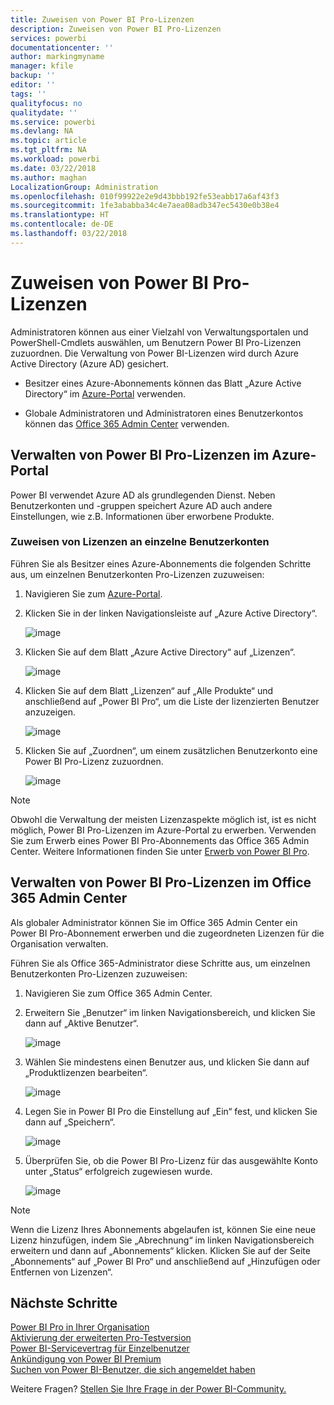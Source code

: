 ```yaml
---
title: Zuweisen von Power BI Pro-Lizenzen
description: Zuweisen von Power BI Pro-Lizenzen
services: powerbi
documentationcenter: ''
author: markingmyname
manager: kfile
backup: ''
editor: ''
tags: ''
qualityfocus: no
qualitydate: ''
ms.service: powerbi
ms.devlang: NA
ms.topic: article
ms.tgt_pltfrm: NA
ms.workload: powerbi
ms.date: 03/22/2018
ms.author: maghan
LocalizationGroup: Administration
ms.openlocfilehash: 010f99922e2e9d43bbb192fe53eabb17a6af43f3
ms.sourcegitcommit: 1fe3ababba34c4e7aea08adb347ec5430e0b38e4
ms.translationtype: HT
ms.contentlocale: de-DE
ms.lasthandoff: 03/22/2018
---
```

# <a name="assigning-power-bi-pro-licenses"></a>Zuweisen von Power BI Pro-Lizenzen

Administratoren können aus einer Vielzahl von Verwaltungsportalen und PowerShell-Cmdlets auswählen, um Benutzern Power BI Pro-Lizenzen zuzuordnen. Die Verwaltung von Power BI-Lizenzen wird durch Azure Active Directory (Azure AD) gesichert.

* Besitzer eines Azure-Abonnements können das Blatt „Azure Active Directory“ im [Azure-Portal](https://ms.portal.azure.com/#@microsoft.onmicrosoft.com/dashboard/private/39bc3cf7-31a4-43f6-954c-f2d69ca2f0) verwenden. 

* Globale Administratoren und Administratoren eines Benutzerkontos können das [Office 365 Admin Center](https://portal.office.com/AdminPortal/Home#/homepage) verwenden.

## <a name="managing-power-bi-pro-licenses-in-the-azure-portal"></a>Verwalten von Power BI Pro-Lizenzen im Azure-Portal

Power BI verwendet Azure AD als grundlegenden Dienst. Neben Benutzerkonten und -gruppen speichert Azure AD auch andere Einstellungen, wie z.B. Informationen über erworbene Produkte.

### <a name="assigning-licenses-to-individual-user-accounts"></a>Zuweisen von Lizenzen an einzelne Benutzerkonten

Führen Sie als Besitzer eines Azure-Abonnements die folgenden Schritte aus, um einzelnen Benutzerkonten Pro-Lizenzen zuzuweisen:

1. Navigieren Sie zum [Azure-Portal](https://ms.portal.azure.com/#@microsoft.onmicrosoft.com/dashboard/private/39bc3cf7-31a4-43f6-954c-f2d69ca2f0). 

2. Klicken Sie in der linken Navigationsleiste auf „Azure Active Directory“.

    ![image](media/service-assigning-power-bi-pro-licenses/service-assigning-power-bi-pro-licenses-01.png)

3. Klicken Sie auf dem Blatt „Azure Active Directory“ auf „Lizenzen“.

    ![image](media/service-assigning-power-bi-pro-licenses/service-assigning-power-bi-pro-licenses-02.png)

4. Klicken Sie auf dem Blatt „Lizenzen“ auf „Alle Produkte“ und anschließend auf „Power BI Pro“, um die Liste der lizenzierten Benutzer anzuzeigen.

    ![image](media/service-assigning-power-bi-pro-licenses/service-assigning-power-bi-pro-licenses-03.png)

5. Klicken Sie auf „Zuordnen“, um einem zusätzlichen Benutzerkonto eine Power BI Pro-Lizenz zuzuordnen.

    ![image](media/service-assigning-power-bi-pro-licenses/service-assigning-power-bi-pro-licenses-04.png)

> [!NOTE]
> Obwohl die Verwaltung der meisten Lizenzaspekte möglich ist, ist es nicht möglich, Power BI Pro-Lizenzen im Azure-Portal zu erwerben. Verwenden Sie zum Erwerb eines Power BI Pro-Abonnements das Office 365 Admin Center. Weitere Informationen finden Sie unter [Erwerb von Power BI Pro](https://docs.microsoft.com/en-us/power-bi/service-admin-purchasing-power-bi-pro).
>

## <a name="managing-power-bi-pro-licenses-in-the-office-365-admin-center"></a>Verwalten von Power BI Pro-Lizenzen im Office 365 Admin Center

Als globaler Administrator können Sie im Office 365 Admin Center ein Power BI Pro-Abonnement erwerben und die zugeordneten Lizenzen für die Organisation verwalten.

Führen Sie als Office 365-Administrator diese Schritte aus, um einzelnen Benutzerkonten Pro-Lizenzen zuzuweisen:

1. Navigieren Sie zum Office 365 Admin Center.

2. Erweitern Sie „Benutzer“ im linken Navigationsbereich, und klicken Sie dann auf „Aktive Benutzer“.

    ![image](media/service-assigning-power-bi-pro-licenses/service-assigning-power-bi-pro-licenses-05.png)

3. Wählen Sie mindestens einen Benutzer aus, und klicken Sie dann auf „Produktlizenzen bearbeiten“.

    ![image](media/service-assigning-power-bi-pro-licenses/service-assigning-power-bi-pro-licenses-06.png)

4. Legen Sie in Power BI Pro die Einstellung auf „Ein“ fest, und klicken Sie dann auf „Speichern“.

    ![image](media/service-assigning-power-bi-pro-licenses/service-assigning-power-bi-pro-licenses-07.png)

5. Überprüfen Sie, ob die Power BI Pro-Lizenz für das ausgewählte Konto unter „Status“ erfolgreich zugewiesen wurde.

    ![image](media/service-assigning-power-bi-pro-licenses/service-assigning-power-bi-pro-licenses-08.png)

> [!NOTE]
> Wenn die Lizenz Ihres Abonnements abgelaufen ist, können Sie eine neue Lizenz hinzufügen, indem Sie „Abrechnung“ im linken Navigationsbereich erweitern und dann auf „Abonnements“ klicken. Klicken Sie auf der Seite „Abonnements“ auf „Power BI Pro“ und anschließend auf „Hinzufügen oder Entfernen von Lizenzen“.
>

## <a name="next-steps"></a>Nächste Schritte
[Power BI Pro in Ihrer Organisation](service-admin-power-bi-pro-in-your-organization.md)
</br>
[Aktivierung der erweiterten Pro-Testversion](service-extended-pro-trial.md)
</br>
[Power BI-Servicevertrag für Einzelbenutzer](https://powerbi.microsoft.com/terms-of-service/)
</br>
[Ankündigung von Power BI Premium](https://aka.ms/pbipremium-announcement)
</br>
[Suchen von Power BI-Benutzer, die sich angemeldet haben](service-admin-access-usage.md)

Weitere Fragen? [Stellen Sie Ihre Frage in der Power BI-Community.](https://community.powerbi.com/)
